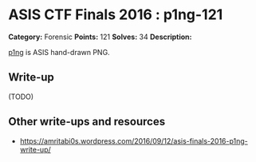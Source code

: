 # ASIS CTF Finals 2016 : p1ng-121

**Category:** Forensic
**Points:** 121
**Solves:** 34
**Description:**

[p1ng](p1ng.txz) is ASIS hand-drawn PNG.

## Write-up

(TODO)

## Other write-ups and resources

* https://amritabi0s.wordpress.com/2016/09/12/asis-finals-2016-p1ng-write-up/
